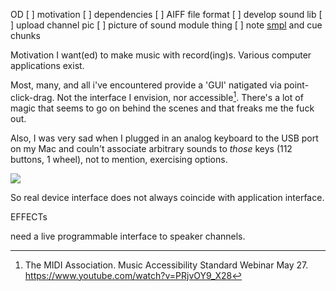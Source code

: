 OD
[ ] motivation
[ ] dependencies
[ ] AIFF file format
[ ] develop sound lib
[ ] upload channel pic
[ ] picture of sound module thing
[ ] note [smpl](https://www.recordingblogs.com/wiki/sample-chunk-of-a-wave-file) and cue  chunks

Motivation
I want(ed) to make music with record(ing)s. Various computer applications exist.

Most, many, and all i've encountered provide a 'GUI' natigated via point-click-drag. Not the interface I envision, nor accessible[^1]. There's a lot of magic that seems to go on behind the scenes and that freaks me the fuck out.

Also, I was very sad when I plugged in an analog keyboard to the USB port on my Mac and couln't associate arbitrary sounds to *those* keys (112 buttons, 1 wheel), not to mention, exercising options.

![](keyboard.HEIC)

So real device interface does not always coincide with application interface.

EFFECTs

need a live programmable interface to speaker channels.


[^1]: The MIDI Association. Music Accessibility Standard Webinar May 27. https://www.youtube.com/watch?v=PRjvOY9_X28
